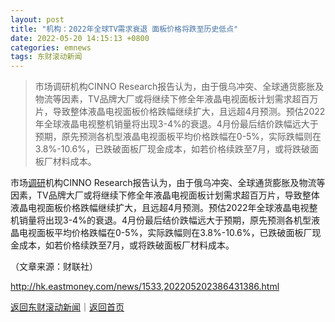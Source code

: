 ```yaml
---
layout: post
title: "机构：2022年全球TV需求衰退 面板价格将跌至历史低点"
date: 2022-05-20 14:15:13 +0800
categories: emnews
tags: 东财滚动新闻
---
```

> 市场调研机构CINNO Research报告认为，由于俄乌冲突、全球通货膨胀及物流等因素，TV品牌大厂或将继续下修全年液晶电视面板计划需求超百万片，导致整体液晶电视面板价格跌幅继续扩大，且远超4月预测。预估2022年全球液晶电视整机销量将出现3-4%的衰退。4月份最后结价跌幅远大于预期，原先预测各机型液晶电视面板平均价格跌幅在0-5%，实际跌幅则在3.8%-10.6%，已跌破面板厂现金成本，如若价格续跌至7月，或将跌破面板厂材料成本。

<p>市场<span id="Info.3274"><a href="http://data.eastmoney.com/jgdy/" class="infokey">调研</a></span>机构CINNO Research报告认为，由于俄乌冲突、全球通货膨胀及物流等因素，TV品牌大厂或将继续下修全年液晶电视面板计划需求超百万片，导致整体液晶电视面板价格跌幅继续扩大，且远超4月预测。预估2022年全球液晶电视整机销量将出现3-4%的衰退。4月份最后结价跌幅远大于预期，原先预测各机型液晶电视面板平均价格跌幅在0-5%，实际跌幅则在3.8%-10.6%，已跌破面板厂现金成本，如若价格续跌至7月，或将跌破面板厂材料成本。 </p><p class="em_media">（文章来源：财联社）</p>

<http://hk.eastmoney.com/news/1533,202205202386431386.html>

[返回东财滚动新闻](//finews.withounder.com/emnews/)｜[返回首页](//finews.withounder.com/)